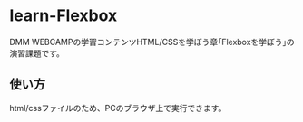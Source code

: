 # learn-Flexbox
DMM WEBCAMPの学習コンテンツHTML/CSSを学ぼう章｢Flexboxを学ぼう｣の演習課題です。

## 使い方
html/cssファイルのため、PCのブラウザ上で実行できます。
